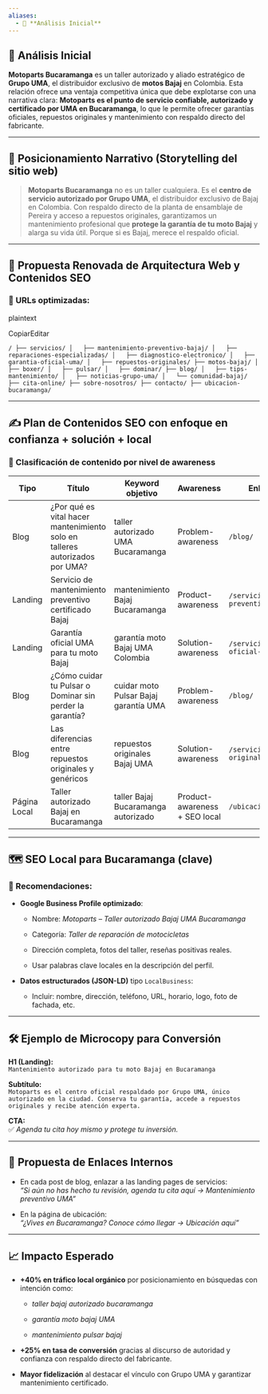 ```yaml
---
aliases:
  - 🧠 **Análisis Inicial**
---
```

## 🧠 **Análisis Inicial**

**Motoparts Bucaramanga** es un taller autorizado y aliado estratégico de **Grupo UMA**, el distribuidor exclusivo de **motos Bajaj** en Colombia. Esta relación ofrece una ventaja competitiva única que debe explotarse con una narrativa clara: **Motoparts es el punto de servicio confiable, autorizado y certificado por UMA en Bucaramanga**, lo que le permite ofrecer garantías oficiales, repuestos originales y mantenimiento con respaldo directo del fabricante.

---

## 🧩 **Posicionamiento Narrativo (Storytelling del sitio web)**

> **Motoparts Bucaramanga** no es un taller cualquiera. Es el **centro de servicio autorizado por Grupo UMA**, el distribuidor exclusivo de Bajaj en Colombia. Con respaldo directo de la planta de ensamblaje de Pereira y acceso a repuestos originales, garantizamos un mantenimiento profesional que **protege la garantía de tu moto Bajaj** y alarga su vida útil. Porque si es Bajaj, merece el respaldo oficial.

---

## 🧭 Propuesta Renovada de Arquitectura Web y Contenidos SEO

### 🔗 URLs optimizadas:

plaintext

CopiarEditar

`/ ├── servicios/ │   ├── mantenimiento-preventivo-bajaj/ │   ├── reparaciones-especializadas/ │   ├── diagnostico-electronico/ │   ├── garantia-oficial-uma/ │   ├── repuestos-originales/ ├── motos-bajaj/ │   ├── boxer/ │   ├── pulsar/ │   ├── dominar/ ├── blog/ │   ├── tips-mantenimiento/ │   ├── noticias-grupo-uma/ │   └── comunidad-bajaj/ ├── cita-online/ ├── sobre-nosotros/ ├── contacto/ ├── ubicacion-bucaramanga/`

---

## ✍️ Plan de Contenidos SEO con enfoque en confianza + solución + local

### 🧩 Clasificación de contenido por nivel de awareness

|Tipo|Título|Keyword objetivo|Awareness|Enlace sugerido|
|---|---|---|---|---|
|Blog|¿Por qué es vital hacer mantenimiento solo en talleres autorizados por UMA?|taller autorizado UMA Bucaramanga|Problem-awareness|`/blog/`|
|Landing|Servicio de mantenimiento preventivo certificado Bajaj|mantenimiento Bajaj Bucaramanga|Product-awareness|`/servicios/mantenimiento-preventivo-bajaj/`|
|Landing|Garantía oficial UMA para tu moto Bajaj|garantía moto Bajaj UMA Colombia|Solution-awareness|`/servicios/garantia-oficial-uma/`|
|Blog|¿Cómo cuidar tu Pulsar o Dominar sin perder la garantía?|cuidar moto Pulsar Bajaj garantía UMA|Problem-awareness|`/blog/`|
|Blog|Las diferencias entre repuestos originales y genéricos|repuestos originales Bajaj UMA|Solution-awareness|`/servicios/repuestos-originales/`|
|Página Local|Taller autorizado Bajaj en Bucaramanga|taller Bajaj Bucaramanga autorizado|Product-awareness + SEO local|`/ubicacion-bucaramanga/`|

---

## 🗺️ SEO Local para Bucaramanga (clave)

### 📌 Recomendaciones:

- **Google Business Profile optimizado**:
    
    - Nombre: _Motoparts – Taller autorizado Bajaj UMA Bucaramanga_
        
    - Categoría: _Taller de reparación de motocicletas_
        
    - Dirección completa, fotos del taller, reseñas positivas reales.
        
    - Usar palabras clave locales en la descripción del perfil.
        
- **Datos estructurados (JSON-LD)** tipo `LocalBusiness`:
    
    - Incluir: nombre, dirección, teléfono, URL, horario, logo, foto de fachada, etc.
        

---

## 🛠️ Ejemplo de Microcopy para Conversión

**H1 (Landing):**  
`Mantenimiento autorizado para tu moto Bajaj en Bucaramanga`

**Subtítulo:**  
`Motoparts es el centro oficial respaldado por Grupo UMA, único autorizado en la ciudad. Conserva tu garantía, accede a repuestos originales y recibe atención experta.`

**CTA:**  
✅ _Agenda tu cita hoy mismo y protege tu inversión._

---

## 🧲 Propuesta de Enlaces Internos

- En cada post de blog, enlazar a las landing pages de servicios:  
    _“Si aún no has hecho tu revisión, agenda tu cita aquí → Mantenimiento preventivo UMA”_
    
- En la página de ubicación:  
    _“¿Vives en Bucaramanga? Conoce cómo llegar → Ubicación aquí”_
    

---

## 📈 Impacto Esperado

- **+40% en tráfico local orgánico** por posicionamiento en búsquedas con intención como:
    
    - _taller bajaj autorizado bucaramanga_
        
    - _garantía moto bajaj UMA_
        
    - _mantenimiento pulsar bajaj_
        
- **+25% en tasa de conversión** gracias al discurso de autoridad y confianza con respaldo directo del fabricante.
    
- **Mayor fidelización** al destacar el vínculo con Grupo UMA y garantizar mantenimiento certificado.